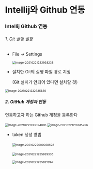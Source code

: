 # Intellij와 Github 연동



### Intellij Github 연동

###### 1. Git 실행 설정

- File -> Settings

  <img src="C:\Users\The Jeong\AppData\Roaming\Typora\typora-user-images\image-20210221232938238.png" alt="image-20210221232938238" style="zoom:67%;" />

  

- 설치한 Git의 실행 파일 경로 지정

  (Git 설치가 안되어 있다면 설치할 것)

<img src="C:\Users\The Jeong\AppData\Roaming\Typora\typora-user-images\image-20210221232735636.png" alt="image-20210221232735636" style="zoom:67%;" />



##### 2. GitHub 계정과 연동

연동하고자 하는 Github 계정을 등록한다

<img src="C:\Users\The Jeong\AppData\Roaming\Typora\typora-user-images\image-20210221233324005.png" alt="image-20210221233324005" style="zoom:67%;" />

<img src="C:\Users\The Jeong\AppData\Roaming\Typora\typora-user-images\image-20210221235615256.png" alt="image-20210221235615256" style="zoom:67%;" />



 - token 생성 방법

   

   ​	<img src="C:\Users\The Jeong\AppData\Roaming\Typora\typora-user-images\image-20210222000028623.png" alt="image-20210222000028623" style="zoom:67%;" />

   

   ​		<img src="C:\Users\The Jeong\AppData\Roaming\Typora\typora-user-images\image-20210221235929305.png" alt="image-20210221235929305" style="zoom:67%;" />

   <img src="C:\Users\The Jeong\AppData\Roaming\Typora\typora-user-images\image-20210221235821394.png" alt="image-20210221235821394" style="zoom: 67%;" />

   

